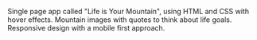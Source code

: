 Single page app called "Life is Your Mountain", using HTML and CSS with hover effects. Mountain images with quotes to think about life goals. Responsive design with a mobile first approach.
